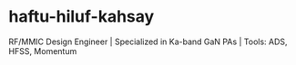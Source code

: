 # haftu-hiluf-kahsay
RF/MMIC Design Engineer | Specialized in Ka-band GaN PAs | Tools: ADS, HFSS, Momentum
